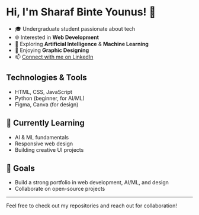 # Hi, I'm Sharaf Binte Younus! 👋

- 🎓 Undergraduate student passionate about tech
- 🌐 Interested in **Web Development**
- 🤖 Exploring **Artificial Intelligence** & **Machine Learning**
- 🎨 Enjoying **Graphic Designing**
- 📫 [Connect with me on LinkedIn](https://www.linkedin.com/in/sharaf-binte-younus-433946295/)

## Technologies & Tools
- HTML, CSS, JavaScript
- Python (beginner, for AI/ML)
- Figma, Canva (for design)

## 🌱 Currently Learning
- AI & ML fundamentals
- Responsive web design
- Building creative UI projects

## 🚀 Goals
- Build a strong portfolio in web development, AI/ML, and design
- Collaborate on open-source projects

---

Feel free to check out my repositories and reach out for collaboration!
